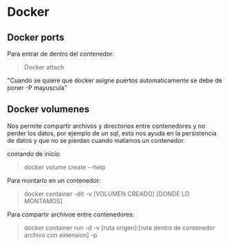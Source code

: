 # Docker

## Docker ports

Para entrar de dentro del contenedor:
>Docker attach

"Cuando se quiere que docker asigne puertos automaticamente se debe de poner -P  mayuscula"

## Docker volumenes

Nos permite compartir archivos y directorios entre contenedores y no perder los datos, por ejemplo de un sql, esto nos ayuda en la persistencia de datos y que no se pierdan cuando matamos un contenedor.

comando de inicio:
>docker volume create --help

Para montarlo en un contenedor:
>docker container -dit -v [VOLUMEN CREADO] [DONDE LO MONTAMOS]

Para compartir archivoe entre contenedores:
>docker container run  -d -v [ruta origen]:[ruta dentro de contenedor archivo con extension] -p
